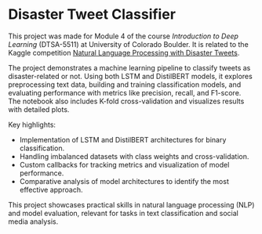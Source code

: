 # Disaster Tweet Classifier

This project was made for Module 4 of the course *Introduction to Deep Learning* (DTSA-5511) at University of Colorado Boulder. It is related to the Kaggle competition [Natural Language Processing with Disaster Tweets](https://www.kaggle.com/competitions/nlp-getting-started).

The project demonstrates a machine learning pipeline to classify tweets as disaster-related or not. Using both LSTM and DistilBERT models, it explores preprocessing text data, building and training classification models, and evaluating performance with metrics like precision, recall, and F1-score. The notebook also includes K-fold cross-validation and visualizes results with detailed plots.

Key highlights:
* Implementation of LSTM and DistilBERT architectures for binary classification.
* Handling imbalanced datasets with class weights and cross-validation.
* Custom callbacks for tracking metrics and visualization of model performance.
* Comparative analysis of model architectures to identify the most effective approach.

This project showcases practical skills in natural language processing (NLP) and model evaluation, relevant for tasks in text classification and social media analysis.
